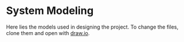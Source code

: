 # System Modeling 
Here lies the models used in designing the project. 
To change the files, clone them and open with [draw.io](https://app.diagrams.net/). 
